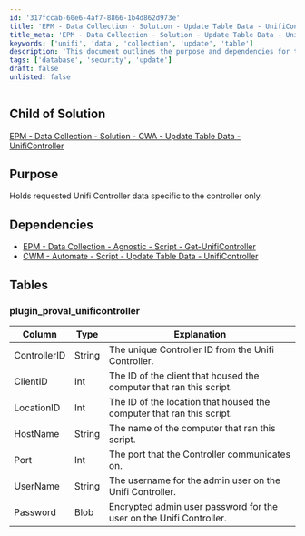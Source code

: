 ```yaml
---
id: '317fccab-60e6-4af7-8866-1b4d862d973e'
title: 'EPM - Data Collection - Solution - Update Table Data - UnifiController'
title_meta: 'EPM - Data Collection - Solution - Update Table Data - UnifiController'
keywords: ['unifi', 'data', 'collection', 'update', 'table']
description: 'This document outlines the purpose and dependencies for the EPM - Data Collection solution that updates table data specific to the Unifi Controller. It includes detailed information about the relevant database tables and their structure.'
tags: ['database', 'security', 'update']
draft: false
unlisted: false
---
```


## Child of Solution

[EPM - Data Collection - Solution - CWA - Update Table Data - UnifiController](<../../solutions/CWA - Update Table Data - UnifiController.md>)  

## Purpose

Holds requested Unifi Controller data specific to the controller only.

## Dependencies

- [EPM - Data Collection - Agnostic - Script - Get-UnifiController](<../../powershell/Get-UnifiController.md>)
- [CWM - Automate - Script - Update Table Data - UnifiController](<../scripts/Update Table Data - UnifiController.md>)

## Tables

### plugin_proval_unificontroller

| Column       | Type   | Explanation                                                                 |
|--------------|--------|-----------------------------------------------------------------------------|
| ControllerID | String | The unique Controller ID from the Unifi Controller.                        |
| ClientID     | Int    | The ID of the client that housed the computer that ran this script.       |
| LocationID   | Int    | The ID of the location that housed the computer that ran this script.     |
| HostName     | String | The name of the computer that ran this script.                            |
| Port         | Int    | The port that the Controller communicates on.                             |
| UserName     | String | The username for the admin user on the Unifi Controller.                 |
| Password     | Blob   | Encrypted admin user password for the user on the Unifi Controller.      |
